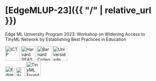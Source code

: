 # [EdgeMLUP-23]({{ "/" | relative_url }})

Edge ML University Program 2023:
Workshop on Widening Access to TinyML Network by Establishing Best Practices in Education

<a style="text-decoration:none" href="https://www.ictp.it/">
  <img src="{{ '/assets/ictp.svg' | relative_url }}" alt="ICTP" style="height: 3rem">
</a>
<a style="text-decoration:none" href="https://www.seas.harvard.edu/">
  <img src="{{ '/assets/seas.svg' | relative_url }}" alt="Harvard SEAS" style="height: 3rem">
</a>
<a style="text-decoration:none" href="https://cs.barnard.edu">
  <img src="{{ '/assets/barnard.png' | relative_url }}" alt="Barnard College" style="height: 3rem">
</a>
<a style="text-decoration:none" href="https://unifei.edu.br/">
  <img src="{{ '/assets/unifei.png' | relative_url }}" alt="Universidade Federal de Itajubá" style="height: 3rem">
</a>
<br/>
<a style="text-decoration:none" href="https://www.edgeimpulse.com/">
  <img src="{{ '/assets/edgeimpulse.png' | relative_url }}" alt="Edge Impulse" style="height: 2.0rem">
</a>
<a style="text-decoration:none" href="https://www.arm.com/">
  <img src="{{ '/assets/arm.png' | relative_url }}" alt="Arm" style="height: 1.8rem">
</a>
<a style="text-decoration:none" href="https://www.tinyml.org/">
  <img src="{{ '/assets/tinyML.svg' | relative_url }}" alt="TinyML Foundation" style="height: 3rem">
</a>